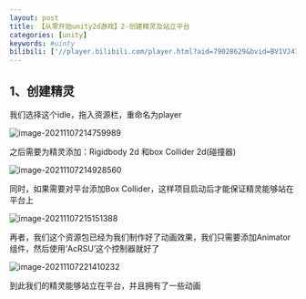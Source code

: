 ```yaml
---
layout: post
title: 【从零开始unity2d游戏】2-创建精灵及站立平台
categories: [unity]
keywords: #uinty
bilibili: ['//player.bilibili.com/player.html?aid=79028629&bvid=BV1VJ411C78r&cid=135239178&page=1']
---
```


## 1、创建精灵

我们选择这个idle，拖入资源栏，重命名为player

![image-20211107214759989](http://beangogo.cn/assets/images/artcles/2021-10-24-[unity]-2-创建精灵及站立平台.assets/image-20211107214759989.png)



之后需要为精灵添加：Rigidbody 2d 和box Collider 2d(碰撞器)

![image-20211107214928560](http://beangogo.cn/assets/images/artcles/2021-10-24-[unity]-2-创建精灵及站立平台.assets/image-20211107214928560.png)

同时，如果需要对平台添加Box Collider，这样项目启动后才能保证精灵能够站在平台上

![image-20211107215151388](http://beangogo.cn/assets/images/artcles/2021-10-24-[unity]-2-创建精灵及站立平台.assets/image-20211107215151388.png)



再者，我们这个资源包已经为我们制作好了动画效果，我们只需要添加Animator组件，然后使用‘AcRSU’这个控制器就好了

![image-20211107221410232](http://beangogo.cn/assets/images/artcles/2021-10-24-[unity]-2-创建精灵及站立平台.assets/image-20211107221410232.png)

到此我们的精灵能够站立在平台，并且拥有了一些动画











